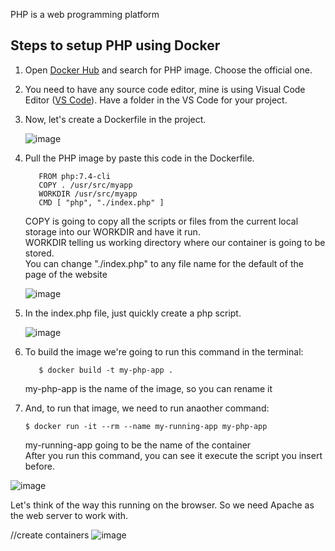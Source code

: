 PHP is a web programming platform

## Steps to setup PHP using Docker

1. Open [Docker Hub](https://hub.docker.com/) and search for PHP image. Choose the official one.
2. You need to have any source code editor, mine is using Visual Code Editor ([VS Code](https://code.visualstudio.com/download)). Have a folder in the VS Code for your project.
3. Now, let's create a Dockerfile in the project.

   ![image](https://user-images.githubusercontent.com/106062805/174463533-9caba716-e868-40fc-abcd-3d5db7b9f20a.png)

5. Pull the PHP image by paste this code in the Dockerfile.
   ```
      FROM php:7.4-cli
      COPY . /usr/src/myapp
      WORKDIR /usr/src/myapp
      CMD [ "php", "./index.php" ]
   ```
   COPY is going to copy all the scripts or files from the current local storage into our WORKDIR and have it run.  
   WORKDIR telling us working directory where our container is going to be stored.  
   You can change "./index.php" to any file name for the default of the page of the website  
   
   ![image](https://user-images.githubusercontent.com/106062805/174464219-1a89ef9a-e747-4470-a275-9fd85f331ccd.png)

5. In the index.php file, just quickly create a php script.

   ![image](https://user-images.githubusercontent.com/106062805/174464232-03ddc426-f1f2-4aa4-a0bc-f81aac24fb67.png)

7. To build the image we're going to run this command in the terminal:
   ```
      $ docker build -t my-php-app .
   ```
   my-php-app is the name of the image, so you can rename it  
   
7. And, to run that image, we need to run anaother command:
   ```
   $ docker run -it --rm --name my-running-app my-php-app
   ```
   my-running-app going to be the name of the container     
   After you run this command, you can see it execute the script you insert before.  
      
  ![image](https://user-images.githubusercontent.com/106062805/174463722-ddcea9a1-12e8-458b-9848-16ed515ecc61.png)
  
Let's think of the way this running on the browser. So we need Apache as the web server to work with.

//create containers
![image](https://user-images.githubusercontent.com/106062805/174464047-a9554fa3-4e05-41f8-9b16-cc30095c11af.png)
